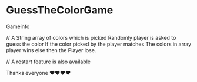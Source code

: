 # GuessTheColorGame

  Gameinfo

// A String array of colors which is picked
   Randomly player is asked to guess the color
   If the color picked by the player matches
   The colors in array player wins else then the
   Player lose.

  // A restart feature is also available


Thanks everyone ❤️❤️❤️❤️
